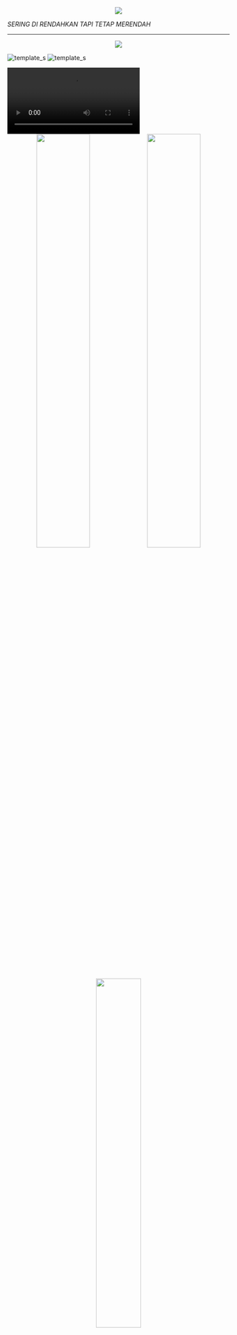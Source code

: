 
<p align="center">
<img src="https://readme-typing-svg.herokuapp.com?color=00FFFF&width=380&height=45&lines=Welcome+To+My+Github;Futra+Xynarra;Nice+To+Meet+You+...&center=true"></a>

_SERING DI RENDAHKAN TAPI TETAP MERENDAH_
___

<p align="center">
  <img src="https://readme-typing-svg.herokuapp.com?font=Koulen&size=23&duration=5000&color=light&center=true&vCenter=true&multiline=true&width=600&lines=Selamat+Datang+Digithub+FutraXynarra+Jangan+Lupa+Follow" />
</p>

![template_s](https://github.com/LuciverXploit/LuciverXploit/blob/main/1609175355_tumblr_94801ee976e91e81d8a49d4fc7a2d9e2_e5bcd5dd_540.gif)
![template_s](https://github.com/LuciverXploit/LuciverXploit/blob/main/776ec0e4ae22eb7064b460c4836e61a8.jpg)

<video>
<source src="https://www.top4top.me/do.php?filename=top4top_mee01a8dde81461.mp4">
</video>

<div align="center">
  <a href="https://github.com/FutraXynarra/Facebook-"><img width="49%" height="auto" src="https://github-readme-stats.vercel.app/api/pin/?username=FutraXynarra&repo=Facebook&theme=dark"></a>
  <a href="https://github.com/FutraXynarra/Instagram"><img width="49%" height="auto" src="https://github-readme-stats.vercel.app/api/pin/?username=FutraXynarra&repo=Instagram&theme=dark"></a>
</div>

<div align="center">
  <img width="45%" height="auto" src="https://github-readme-stats.vercel.app/api/top-langs/?username=FutraXynarra&layout=compact&theme=dark">
</div>

<p align="center">
  <a href="https://skillicons.dev">
    <img src="https://skillicons.dev/icons?i=python,css,html" />
  </a>
</p>
